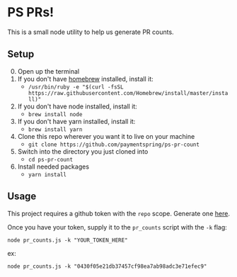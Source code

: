# PS PRs!

This is a small node utility to help us generate PR counts.

## Setup

0. Open up the terminal
1. If you don't have [homebrew](https://brew.sh/) installed, install it:
    * `/usr/bin/ruby -e "$(curl -fsSL https://raw.githubusercontent.com/Homebrew/install/master/install)"`
2. If you don't have node installed, install it:
    * `brew install node`
3. If you don't have yarn installed, install it:
    *  `brew install yarn`
4. Clone this repo wherever you want it to live on your machine
    * `git clone https://github.com/paymentspring/ps-pr-count`
5. Switch into the directory you just cloned into
    * `cd ps-pr-count`
6. Install needed packages
    * `yarn install`


## Usage

This project requires a github token with the `repo` scope. Generate one
[here](https://github.com/settings/tokens).

Once you have your token, supply it to the `pr_counts` script with the `-k`
flag:

`node pr_counts.js -k "YOUR_TOKEN_HERE"`

ex:

`node pr_counts.js -k "0430f05e21db37457cf98ea7ab98adc3e71efec9"`